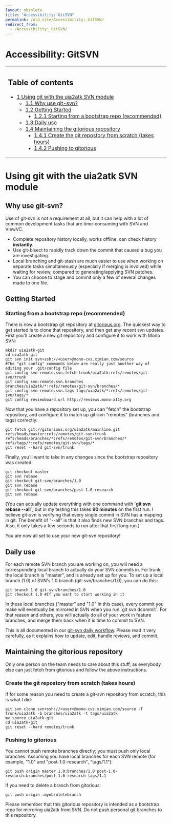 ```yaml
---
layout: obsolete
title: "Accessibility: GitSVN"
permalink: /old_site/Accessibility:_GitSVN/
redirect_from:
  - /Accessibility:_GitSVN/
---
```


Accessibility: GitSVN
=====================

<table>
<col width="100%" />
<tbody>
<tr class="odd">
<td align="left"><h2>Table of contents</h2>
<ul>
<li><a href="#Using_git_with_the_uia2atk_SVN_module">1 Using git with the uia2atk SVN module</a>
<ul>
<li><a href="#Why_use_git-svn.3F">1.1 Why use git-svn?</a></li>
<li><a href="#Getting_Started">1.2 Getting Started</a>
<ul>
<li><a href="#Starting_from_a_bootstrap_repo_.28recommended.29">1.2.1 Starting from a bootstrap repo (recommended)</a></li>
</ul></li>
<li><a href="#Daily_use">1.3 Daily use</a></li>
<li><a href="#Maintaining_the_gitorious_repository">1.4 Maintaining the gitorious repository</a>
<ul>
<li><a href="#Create_the_git_repostory_from_scratch_.28takes_hours.29">1.4.1 Create the git repostory from scratch (takes hours)</a></li>
<li><a href="#Pushing_to_gitorious">1.4.2 Pushing to gitorious</a></li>
</ul></li>
</ul></li>
</ul></td>
</tr>
</tbody>
</table>

Using git with the uia2atk SVN module
=====================================

Why use git-svn?
----------------

Use of git-svn is not a requirement at all, but it can help with a lot of common development tasks that are time-consuming with SVN and ViewVC.

-   Complete repository history locally, works offline, can check history **instantly**.
-   Use git-bisect to rapidly track down the commit that caused a bug you are investigating.
-   Local branching and git-stash are much easier to use when working on separate tasks simultaneously (especially if merging is involved) while waiting for review, compared to generating/applying SVN patches.
-   You can choose to stage and commit only a few of several changes made to one file.

Getting Started
---------------

### Starting from a bootstrap repo (recommended)

There is now a bootstrap git repository at [gitorious.org](http://gitorious.org/projects/uia2atk). The quickest way to get started is to clone that repository, and then get any recent svn updates. First you'll create a new git repository and configure it to work with Mono SVN:

    mkdir uia2atk-git
    cd uia2atk-git
    git svn init svn+ssh://<user>@mono-cvs.ximian.com/source
    #The "git config" commands below are really just another way of editing your .git/config file
    git config svn-remote.svn.fetch trunk/uia2atk:refs/remotes/git-svn/trunk
    git config svn-remote.svn.branches branches/uia2atk/*:refs/remotes/git-svn/branches/*
    git config svn-remote.svn.tags tags/uia2atk/*:refs/remotes/git-svn/tags/*
    git config reviewboard.url http://reviews.mono-a11y.org

Now that you have a repository set up, you can "fetch" the bootstrap repository, and configure it to match up git-svn "remotes" (branches and tags) correctly:

    git fetch git://gitorious.org/uia2atk/mainline.git refs/heads/master:refs/remotes/git-svn/trunk refs/heads/branches/*:refs/remotes/git-svn/branches/* refs/tags/*:refs/remotes/git-svn/tags/*
    git reset --hard git-svn/trunk

Finally, you'll want to take in any changes since the bootstrap repository was created:

    git checkout master
    git svn rebase
    git checkout git-svn/branches/1.0
    git svn rebase
    git checkout git-svn/branches/post-1.0-research
    git svn rebase

(You can actually update everything with one command with \`**git svn rebase --all**\`, but in my testing this takes **90 minutes** on the first run. I believe git-svn is verifying that every single commit in SVN has a mapping in git. The benefit of "--all" is that it also finds new SVN branches and tags. Also, it only takes a few seconds to run after that first long run.)

You are now all set to use your new git-svn repository!

Daily use
---------

For each remote SVN branch you are working on, you will need a corresponding local branch to actually do your SVN commits in. For trunk, the local branch is "master", and is already set up for you. To set up a local branch (1.0) of SVN's 1.0 branch (git-svn/branches/1.0), you can do this:

    git branch 1.0 git-svn/branches/1.0
    git checkout 1.0 #If you want to start working in it

In these local branches ("master" and "1.0" in this case), every commit you make will eventually be mirrored in SVN when you run \`git svn dcommit\`. For that reason and others, you will actually do all of your work in feature branches, and merge them back when it is time to commit to SVN.

This is all documented in our [git-svn daily workflow]({{site.github.url}}/old_site/Accessibility:_GitSVN:_Workflow "Accessibility: GitSVN: Workflow"). Please read it very carefully, as it explains how to update, edit, handle reviews, and commit.

Maintaining the gitorious repository
------------------------------------

Only one person on the team needs to care about this stuff, as everybody else can just fetch from gitorious and follow the above instructions.

### Create the git repostory from scratch (takes hours)

If for some reason you need to create a git-svn repository from scratch, this is what I did:

    git svn clone svn+ssh://<user>@mono-cvs.ximian.com/source -T trunk/uia2atk -b branches/uia2atk -t tags/uia2atk
    mv source uia2atk-git
    cd uia2atk-git
    git reset --hard remotes/trunk

### Pushing to gitorious

You cannot push remote branches directly; you must push only local branches. Assuming you have local branches for each SVN remote (for example, "1.0" and "post-1.0-research", "tags/1.1"):

    git push origin master 1.0:branches/1.0 post-1.0-research:branches/post-1.0-research tags/1.1

If you need to delete a branch from gitorious:

    git push origin :myobsoletebranch

Please remember that this gitorious repository is intended as a bootstrap repo for mirroring uia2atk from SVN. Do not push personal git branches to this repository.

